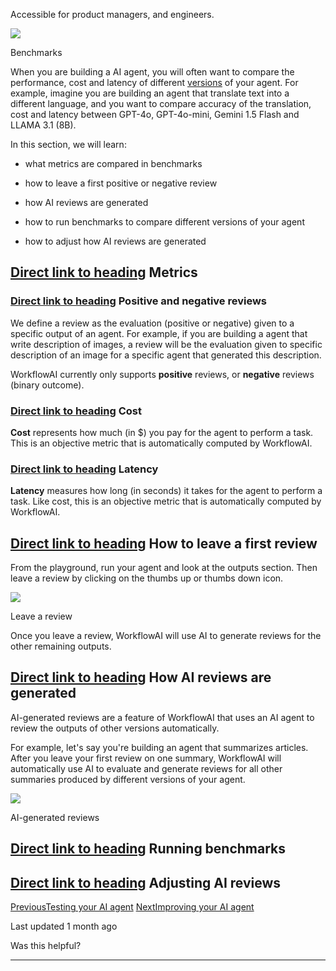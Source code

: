Accessible for product managers, and engineers.

![](https://docs.workflowai.com/~gitbook/image?url=https%3A%2F%2F2418444523-files.gitbook.io%2F%7E%2Ffiles%2Fv0%2Fb%2Fgitbook-x-prod.appspot.com%2Fo%2Fspaces%252FW4ng0K5LfFjYqHYuPgNh%252Fuploads%252Fgit-blob-9567cd51f61f8a9ccc9ce8cc9003be94f9d1a484%252Fbenchmarks.png%3Falt%3Dmedia&width=768&dpr=4&quality=100&sign=ec3e41bd&sv=2)

Benchmarks

When you are building a AI agent, you will often want to compare the performance, cost and latency of different [versions](https://docs.workflowai.com/concepts/versions) of your agent. For example, imagine you are building an agent that translate text into a different language, and you want to compare accuracy of the translation, cost and latency between GPT-4o, GPT-4o-mini, Gemini 1.5 Flash and LLAMA 3.1 (8B).

In this section, we will learn:

- what metrics are compared in benchmarks

- how to leave a first positive or negative review

- how AI reviews are generated

- how to run benchmarks to compare different versions of your agent

- how to adjust how AI reviews are generated


## [Direct link to heading](https://docs.workflowai.com/ai-agents-playbook/evaluating-your-ai-agent\#metrics)    Metrics

### [Direct link to heading](https://docs.workflowai.com/ai-agents-playbook/evaluating-your-ai-agent\#positive-and-negative-reviews)    Positive and negative reviews

We define a review as the evaluation (positive or negative) given to a specific output of an agent. For example, if you are building a agent that write description of images, a review will be the evaluation given to specific description of an image for a specific agent that generated this description.

WorkflowAI currently only supports **positive** reviews, or **negative** reviews (binary outcome).

### [Direct link to heading](https://docs.workflowai.com/ai-agents-playbook/evaluating-your-ai-agent\#cost)    Cost

**Cost** represents how much (in $) you pay for the agent to perform a task. This is an objective metric that is automatically computed by WorkflowAI.

### [Direct link to heading](https://docs.workflowai.com/ai-agents-playbook/evaluating-your-ai-agent\#latency)    Latency

**Latency** measures how long (in seconds) it takes for the agent to perform a task. Like cost, this is an objective metric that is automatically computed by WorkflowAI.

## [Direct link to heading](https://docs.workflowai.com/ai-agents-playbook/evaluating-your-ai-agent\#how-to-leave-a-first-review)    How to leave a first review

From the playground, run your agent and look at the outputs section. Then leave a review by clicking on the thumbs up or thumbs down icon.

![](https://docs.workflowai.com/~gitbook/image?url=https%3A%2F%2F2418444523-files.gitbook.io%2F%7E%2Ffiles%2Fv0%2Fb%2Fgitbook-x-prod.appspot.com%2Fo%2Fspaces%252FW4ng0K5LfFjYqHYuPgNh%252Fuploads%252Fgit-blob-7c49659a4cfdd0d8b233a4d6e1901701b26ba1f2%252Fleave-review.png%3Falt%3Dmedia&width=768&dpr=4&quality=100&sign=2b393ef&sv=2)

Leave a review

Once you leave a review, WorkflowAI will use AI to generate reviews for the other remaining outputs.

## [Direct link to heading](https://docs.workflowai.com/ai-agents-playbook/evaluating-your-ai-agent\#how-ai-reviews-are-generated)    How AI reviews are generated

AI-generated reviews are a feature of WorkflowAI that uses an AI agent to review the outputs of other versions automatically.

For example, let's say you're building an agent that summarizes articles. After you leave your first review on one summary, WorkflowAI will automatically use AI to evaluate and generate reviews for all other summaries produced by different versions of your agent.

![](https://docs.workflowai.com/~gitbook/image?url=https%3A%2F%2F2418444523-files.gitbook.io%2F%7E%2Ffiles%2Fv0%2Fb%2Fgitbook-x-prod.appspot.com%2Fo%2Fspaces%252FW4ng0K5LfFjYqHYuPgNh%252Fuploads%252Fgit-blob-a6c20927c82fa986a00729e6975d1206f5f438c9%252Fplayground-reviews.png%3Falt%3Dmedia&width=768&dpr=4&quality=100&sign=eebdc51f&sv=2)

AI-generated reviews

## [Direct link to heading](https://docs.workflowai.com/ai-agents-playbook/evaluating-your-ai-agent\#running-benchmarks)    Running benchmarks

## [Direct link to heading](https://docs.workflowai.com/ai-agents-playbook/evaluating-your-ai-agent\#adjusting-ai-reviews)    Adjusting AI reviews

[PreviousTesting your AI agent](https://docs.workflowai.com/ai-agents-playbook/testing-your-ai-agent) [NextImproving your AI agent](https://docs.workflowai.com/ai-agents-playbook/improving-your-ai-agent)

Last updated 1 month ago

Was this helpful?

* * *